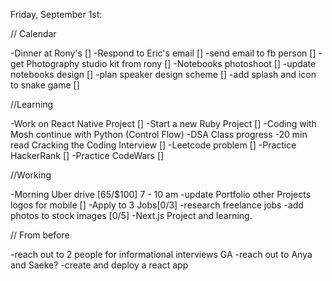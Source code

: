 Friday, September 1st:

// Calendar

-Dinner at Rony's []
-Respond to Eric's email []
-send email to fb person []
-get Photography studio kit from rony []
-Notebooks photoshoot []
-update notebooks design []
-plan speaker design scheme [] 
-add splash and icon to snake game []

//Learning

-Work on React Native Project []
-Start a new Ruby Project []
-Coding with Mosh continue with Python (Control Flow)
-DSA Class progress
-20 min read Cracking the Coding Interview []
-Leetcode problem []
-Practice HackerRank []
-Practice CodeWars []

//Working

-Morning Uber drive [65/$100] 7 - 10 am
-update Portfolio other Projects logos for mobile []
-Apply to 3 Jobs[0/3]
-research freelance jobs
-add photos to stock images [0/5]
-Next.js Project and learning.

// From before

-reach out to 2 people for informational interviews GA
-reach out to Anya and Saeke?
-create and deploy a react app
